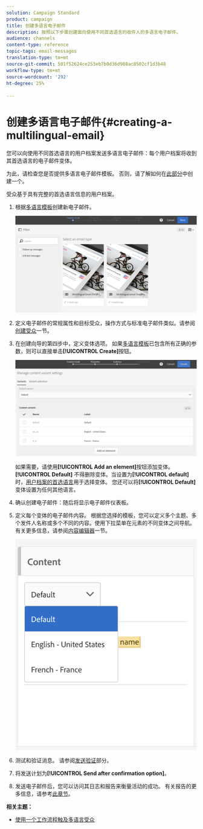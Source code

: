 ```yaml
---
solution: Campaign Standard
product: campaign
title: 创建多语言电子邮件
description: 按照以下步骤创建面向使用不同首选语言的收件人的多语言电子邮件。
audience: channels
content-type: reference
topic-tags: email-messages
translation-type: tm+mt
source-git-commit: 501f52624ce253eb7b0d36d908ac8502cf1d3b48
workflow-type: tm+mt
source-wordcount: '292'
ht-degree: 25%

---
```



# 创建多语言电子邮件{#creating-a-multilingual-email}

您可以向使用不同首选语言的用户档案发送多语言电子邮件：每个用户档案将收到其首选语言的电子邮件变体。

为此，请检查您是否提供多语言电子邮件模板。 否则，请了解如何在[此部分](../../channels/using/multilingual-messages-template.md)中创建一个。

受众基于具有完整的首选语言信息的用户档案。

1. 根据[多语言模板](../../channels/using/multilingual-messages-template.md)创建新电子邮件。

   ![](assets/multi_create1.png)

1. 定义电子邮件的常规属性和目标受众，操作方式与标准电子邮件类似。请参阅[创建受众](../../audiences/using/creating-audiences.md)一节。
1. 在创建向导的第四步中，定义变体选项。 如果[多语言模板](../../channels/using/multilingual-messages-template.md)已包含所有正确的参数，则可以直接单击&#x200B;**[!UICONTROL Create]**&#x200B;按钮。

   ![](assets/multi_create4.png)

   如果需要，请使用&#x200B;**[!UICONTROL Add an element]**&#x200B;按钮添加变体。 **[!UICONTROL Default]** 不得删除变体。当设置为&#x200B;**[!UICONTROL default]**&#x200B;时，[用户档案的首选语言](../../audiences/using/creating-profiles.md)用于选择变体。 您还可以将&#x200B;**[!UICONTROL Default]**&#x200B;变体设置为任何其他语言。

1. 确认创建电子邮件：随后将显示电子邮件仪表板。
1. 定义每个变体的电子邮件内容。 根据您选择的模板，您可以定义多个主题、多个发件人名称或多个不同的内容。使用下拉菜单在元素的不同变体之间导航。 有关更多信息，请参阅[内容编辑器](../../designing/using/designing-content-in-adobe-campaign.md)一节。

   ![](assets/multi_selectcontent.png)

1. 测试和验证消息。 请参阅[发送验证](../../sending/using/sending-proofs.md)部分。
1. 将发送计划为&#x200B;**[!UICONTROL Send after confirmation option]**。
1. 发送电子邮件后，您可以访问其日志和报告来衡量活动的成功。 有关报告的更多信息，请参考[此章节](../../reporting/using/about-dynamic-reports.md)。

**相关主题：**

* [使用一个工作流程触及多语言受众](https://helpx.adobe.com/cn/campaign/kb/simplify-campaign-management.html#Engageyourcustomersateverystep)

